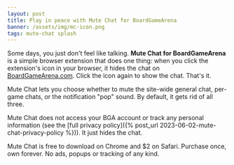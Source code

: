```yaml
---
layout: post
title: Play in peace with Mute Chat for BoardGameArena
banner: /assets/img/mc-icon.png
tags: mute-chat splash
---
```


Some days, you just don't feel like talking. **Mute Chat for BoardGameArena** is a simple browser extension that does one thing: when you click the extension's icon in your browser, it hides the chat on [BoardGameArena.com](https://boardgamearena.com). Click the icon again to show the chat. That's it. 

Mute Chat lets you choose whether to mute the site-wide general chat, per-game chats, or the notification "pop" sound. By default, it gets rid of all three. 

Mute Chat does not access your BGA account or track any personal information (see the [full privacy policy]({% post_url 2023-06-02-mute-chat-privacy-policy %})). It just hides the chat.

Mute Chat is free to download on Chrome and $2 on Safari. Purchase once, own forever. No ads, popups or tracking of any kind. 